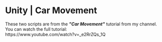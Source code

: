 <h1>Unity | Car Movement</h1>
These two scripts are from the <b><i>"Car Movement"</i></b> tutorial from my channel.<br>
You can watch the full tutorial:<br>
https://www.youtube.com/watch?v=_e2RrZQs_1Q

